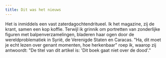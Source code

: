 ```yaml
---
title: Dit was het nieuws
---
```

Het is inmiddels een vast zaterdagochtendritueel. Ik het magazine, zij de krant, samen een kop koffie. Terwijl ik grinnik om portretten van zonderlijke figuren met balpenverzamelingen, bladeren haar ogen door de wereldproblematiek in Syrië, de Verenigde Staten en Caracas. "Ha, dit moet je echt lezen over genant momenten, hoe herkenbaar" roep ik, waarop zij antwoordt: "De titel van dit artikel is: 'Dit boek gaat niet over de dood'."
